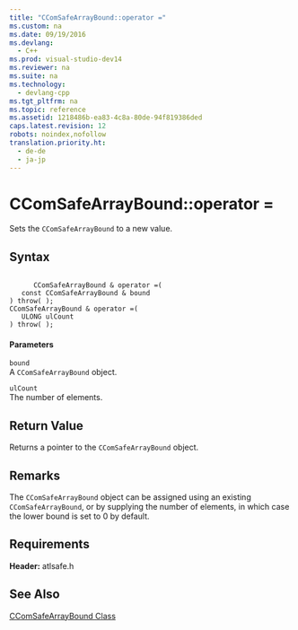 ```yaml
---
title: "CComSafeArrayBound::operator ="
ms.custom: na
ms.date: 09/19/2016
ms.devlang: 
  - C++
ms.prod: visual-studio-dev14
ms.reviewer: na
ms.suite: na
ms.technology: 
  - devlang-cpp
ms.tgt_pltfrm: na
ms.topic: reference
ms.assetid: 1218486b-ea83-4c8a-80de-94f819386ded
caps.latest.revision: 12
robots: noindex,nofollow
translation.priority.ht: 
  - de-de
  - ja-jp
---
```

# CComSafeArrayBound::operator =
Sets the `CComSafeArrayBound` to a new value.  
  
## Syntax  
  
```  
  
      CComSafeArrayBound & operator =(  
   const CComSafeArrayBound & bound   
) throw( );  
CComSafeArrayBound & operator =(  
   ULONG ulCount   
) throw( );  
```  
  
#### Parameters  
 `bound`  
 A `CComSafeArrayBound` object.  
  
 `ulCount`  
 The number of elements.  
  
## Return Value  
 Returns a pointer to the `CComSafeArrayBound` object.  
  
## Remarks  
 The `CComSafeArrayBound` object can be assigned using an existing `CComSafeArrayBound`, or by supplying the number of elements, in which case the lower bound is set to 0 by default.  
  
## Requirements  
 **Header:** atlsafe.h  
  
## See Also  
 [CComSafeArrayBound Class](../vs140/CComSafeArrayBound-Class.md)